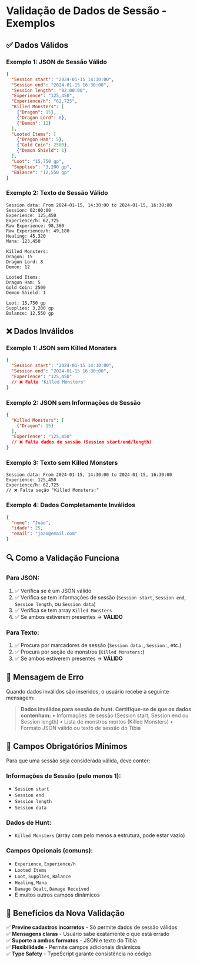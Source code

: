 # Validação de Dados de Sessão - Exemplos

## ✅ Dados Válidos

### Exemplo 1: JSON de Sessão Válido
```json
{
  "Session start": "2024-01-15 14:30:00",
  "Session end": "2024-01-15 16:30:00",
  "Session length": "02:00:00",
  "Experience": "125,450",
  "Experience/h": "62,725",
  "Killed Monsters": [
    {"Dragon": 15},
    {"Dragon Lord": 8},
    {"Demon": 12}
  ],
  "Looted Items": [
    {"Dragon Ham": 5},
    {"Gold Coin": 2500},
    {"Demon Shield": 1}
  ],
  "Loot": "15,750 gp",
  "Supplies": "3,200 gp",
  "Balance": "12,550 gp"
}
```

### Exemplo 2: Texto de Sessão Válido
```
Session data: From 2024-01-15, 14:30:00 to 2024-01-15, 16:30:00
Session: 02:00:00
Experience: 125,450
Experience/h: 62,725
Raw Experience: 98,360
Raw Experience/h: 49,180
Healing: 45,320
Mana: 123,450

Killed Monsters:
Dragon: 15
Dragon Lord: 8
Demon: 12

Looted Items:
Dragon Ham: 5
Gold Coin: 2500
Demon Shield: 1

Loot: 15,750 gp
Supplies: 3,200 gp
Balance: 12,550 gp
```

## ❌ Dados Inválidos

### Exemplo 1: JSON sem Killed Monsters
```json
{
  "Session start": "2024-01-15 14:30:00",
  "Session end": "2024-01-15 16:30:00",
  "Experience": "125,450"
  // ❌ Falta "Killed Monsters"
}
```

### Exemplo 2: JSON sem Informações de Sessão
```json
{
  "Killed Monsters": [
    {"Dragon": 15}
  ],
  "Experience": "125,450"
  // ❌ Falta dados de sessão (Session start/end/length)
}
```

### Exemplo 3: Texto sem Killed Monsters
```
Session data: From 2024-01-15, 14:30:00 to 2024-01-15, 16:30:00
Experience: 125,450
Experience/h: 62,725
// ❌ Falta seção "Killed Monsters:"
```

### Exemplo 4: Dados Completamente Inválidos
```json
{
  "nome": "João",
  "idade": 25,
  "email": "joao@email.com"
}
```

## 🔍 Como a Validação Funciona

### Para JSON:
1. ✅ Verifica se é um JSON válido
2. ✅ Verifica se tem informações de sessão (`Session start`, `Session end`, `Session length`, ou `Session data`)
3. ✅ Verifica se tem array `Killed Monsters`
4. ✅ Se ambos estiverem presentes → **VÁLIDO**

### Para Texto:
1. ✅ Procura por marcadores de sessão (`Session data:`, `Session:`, etc.)
2. ✅ Procura por seção de monstros (`Killed Monsters:`)
3. ✅ Se ambos estiverem presentes → **VÁLIDO**

## 📝 Mensagem de Erro

Quando dados inválidos são inseridos, o usuário recebe a seguinte mensagem:

> **Dados inválidos para sessão de hunt. Certifique-se de que os dados contenham:**
> • Informações de sessão (Session start, Session end ou Session length)
> • Lista de monstros mortos (Killed Monsters)
> • Formato JSON válido ou texto de sessão do Tibia

## 🎯 Campos Obrigatórios Mínimos

Para que uma sessão seja considerada válida, deve conter:

### Informações de Sessão (pelo menos 1):
- `Session start`
- `Session end` 
- `Session length`
- `Session data`

### Dados de Hunt:
- `Killed Monsters` (array com pelo menos a estrutura, pode estar vazio)

### Campos Opcionais (comuns):
- `Experience`, `Experience/h`
- `Looted Items`
- `Loot`, `Supplies`, `Balance`
- `Healing`, `Mana`
- `Damage Dealt`, `Damage Received`
- E muitos outros campos dinâmicos

## 🚀 Benefícios da Nova Validação

✅ **Previne cadastros incorretos** - Só permite dados de sessão válidos  
✅ **Mensagens claras** - Usuário sabe exatamente o que está errado  
✅ **Suporte a ambos formatos** - JSON e texto do Tibia  
✅ **Flexibilidade** - Permite campos adicionais dinâmicos  
✅ **Type Safety** - TypeScript garante consistência no código